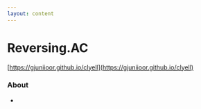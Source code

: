 ```yaml
---
layout: content
---
```


# Reversing.AC

[https://gjuniioor.github.io/clyell](https://gjuniioor.github.io/clyell)

### About

-
